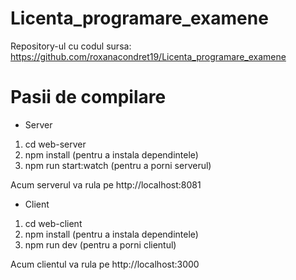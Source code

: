 # Licenta_programare_examene

Repository-ul cu codul sursa: https://github.com/roxanacondret19/Licenta_programare_examene

# Pasii de compilare

* Server
1. cd web-server
2. npm install (pentru a instala dependintele)
3. npm run start:watch (pentru a porni serverul)

Acum serverul va rula pe http://localhost:8081

* Client
1. cd web-client
2. npm install (pentru a instala dependintele)
3. npm run dev (pentru a porni clientul)

Acum clientul va rula pe http://localhost:3000
